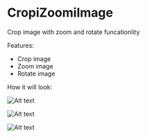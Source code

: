 CropiZoomiImage
========

Crop image with zoom and rotate funcationlity

Features:
- Crop image
- Zoom image
- Rotate image



How it will look:

![Alt text](https://cloud.githubusercontent.com/assets/3199539/5243382/8cc199cc-7969-11e4-9fbe-e685260966aa.png?raw=true "First")

![Alt text](https://cloud.githubusercontent.com/assets/3199539/5243398/b6961fca-7969-11e4-9a44-c7fd4af74b3f.png?raw=true "Secon")

![Alt text](https://cloud.githubusercontent.com/assets/3199539/5243401/bc9b93c8-7969-11e4-865a-615d2e18699f.png?raw=true "Third")

